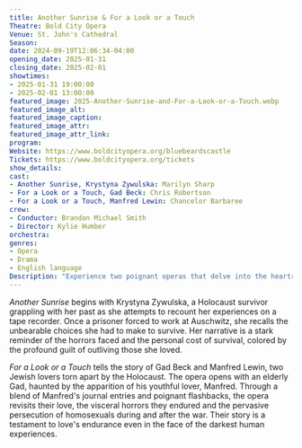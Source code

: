 ```yaml
---
title: Another Sunrise & For a Look or a Touch
Theatre: Bold City Opera
Venue: St. John's Cathedral
Season: 
date: 2024-09-19T12:06:34-04:00
opening_date: 2025-01-31
closing_date: 2025-02-01
showtimes:
- 2025-01-31 19:00:00
- 2025-02-01 13:00:00
featured_image: 2025-Another-Sunrise-and-For-a-Look-or-a-Touch.webp
featured_image_alt: 
featured_image_caption: 
featured_image_attr: 
featured_image_attr_link: 
program:
Website: https://www.boldcityopera.org/bluebeardscastle
Tickets: https://www.boldcityopera.org/tickets
show_details: 
cast:
- Another Sunrise, Krystyna Zywulska: Marilyn Sharp
- For a Look or a Touch, Gad Beck: Chris Robertson
- For a Look or a Touch, Manfred Lewin: Chancelor Barbaree
crew:
- Conductor: Brandon Michael Smith
- Director: Kylie Humber
orchestra:
genres: 
- Opera
- Drama
- English language
Description: "Experience two poignant operas that delve into the heartrending stories of Holocaust survivors, exploring themes of memory, identity and the indelible human spirit."
---
```

*Another Sunrise* begins with Krystyna Zywulska, a Holocaust survivor grappling with her past as she attempts to recount her experiences on a tape recorder. Once a prisoner forced to work at Auschwitz, she recalls the unbearable choices she had to make to survive. Her narrative is a stark reminder of the horrors faced and the personal cost of survival, colored by the profound guilt of outliving those she loved.

*For a Look or a Touch* tells the story of Gad Beck and Manfred Lewin, two Jewish lovers torn apart by the Holocaust. The opera opens with an elderly Gad, haunted by the apparition of his youthful lover, Manfred. Through a blend of Manfred's journal entries and poignant flashbacks, the opera revisits their love, the visceral horrors they endured and the pervasive persecution of homosexuals during and after the war. Their story is a testament to love's endurance even in the face of the darkest human experiences.
